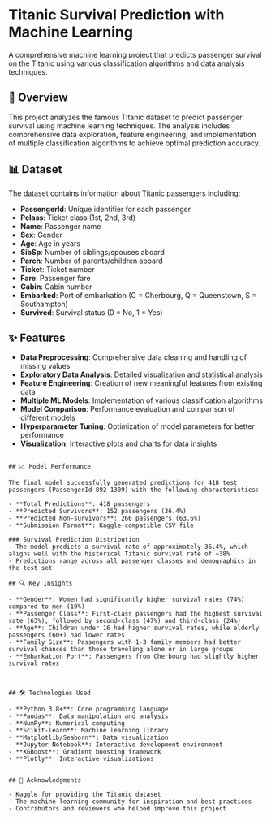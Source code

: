 # Titanic Survival Prediction with Machine Learning

A comprehensive machine learning project that predicts passenger survival on the Titanic using various classification algorithms and data analysis techniques.


## 🚢 Overview

This project analyzes the famous Titanic dataset to predict passenger survival using machine learning techniques. The analysis includes comprehensive data exploration, feature engineering, and implementation of multiple classification algorithms to achieve optimal prediction accuracy.

## 📊 Dataset

The dataset contains information about Titanic passengers including:
- **PassengerId**: Unique identifier for each passenger
- **Pclass**: Ticket class (1st, 2nd, 3rd)
- **Name**: Passenger name
- **Sex**: Gender
- **Age**: Age in years
- **SibSp**: Number of siblings/spouses aboard
- **Parch**: Number of parents/children aboard
- **Ticket**: Ticket number
- **Fare**: Passenger fare
- **Cabin**: Cabin number
- **Embarked**: Port of embarkation (C = Cherbourg, Q = Queenstown, S = Southampton)
- **Survived**: Survival status (0 = No, 1 = Yes)

## ✨ Features

- **Data Preprocessing**: Comprehensive data cleaning and handling of missing values
- **Exploratory Data Analysis**: Detailed visualization and statistical analysis
- **Feature Engineering**: Creation of new meaningful features from existing data
- **Multiple ML Models**: Implementation of various classification algorithms
- **Model Comparison**: Performance evaluation and comparison of different models
- **Hyperparameter Tuning**: Optimization of model parameters for better performance
- **Visualization**: Interactive plots and charts for data insights
```

## 📈 Model Performance

The final model successfully generated predictions for 418 test passengers (PassengerId 892-1309) with the following characteristics:

- **Total Predictions**: 418 passengers
- **Predicted Survivors**: 152 passengers (36.4%)
- **Predicted Non-survivors**: 266 passengers (63.6%)
- **Submission Format**: Kaggle-compatible CSV file

### Survival Prediction Distribution
- The model predicts a survival rate of approximately 36.4%, which aligns well with the historical Titanic survival rate of ~38%
- Predictions range across all passenger classes and demographics in the test set

## 🔍 Key Insights

- **Gender**: Women had significantly higher survival rates (74%) compared to men (19%)
- **Passenger Class**: First-class passengers had the highest survival rate (63%), followed by second-class (47%) and third-class (24%)
- **Age**: Children under 16 had higher survival rates, while elderly passengers (60+) had lower rates
- **Family Size**: Passengers with 1-3 family members had better survival chances than those traveling alone or in large groups
- **Embarkation Port**: Passengers from Cherbourg had slightly higher survival rates


```
```

## 🛠️ Technologies Used

- **Python 3.8+**: Core programming language
- **Pandas**: Data manipulation and analysis
- **NumPy**: Numerical computing
- **Scikit-learn**: Machine learning library
- **Matplotlib/Seaborn**: Data visualization
- **Jupyter Notebook**: Interactive development environment
- **XGBoost**: Gradient boosting framework
- **Plotly**: Interactive visualizations


## 🙏 Acknowledgments

- Kaggle for providing the Titanic dataset
- The machine learning community for inspiration and best practices
- Contributors and reviewers who helped improve this project
